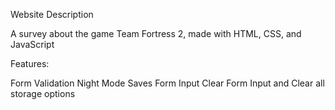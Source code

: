 Website Description

A survey about the game Team Fortress 2, made with HTML, CSS, and JavaScript

Features:

Form Validation 
Night Mode
Saves Form Input
Clear Form Input and Clear all storage options
